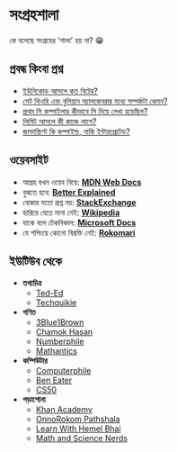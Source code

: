# সংগ্রহশালা

কে বলেছে সংগ্রহের ‘শালা’ হয় না? 😁

## প্রবন্ধ কিংবা প্রশ্ন

- [ইউনিকোড আসলে কত বিটের?](https://www.joelonsoftware.com/2003/10/08/the-absolute-minimum-every-software-developer-absolutely-positively-must-know-about-unicode-and-character-sets-no-excuses/)
- [সেট থিওরি এবং বুলিয়ান অ্যালজেবরার মধ্যে সম্পর্কটা কেমন?](https://www.microsoftpressstore.com/content/images/9780137909100/samplepages/9780137909100_Sample.pdf)
- [প্রথম সি কম্পাইলার কীভাবে সি দিয়ে লেখা হয়েছিল?](https://stackoverflow.com/questions/18125490/how-was-the-first-c-compiler-written)
- [লিমিট আসলে কী কাজে লাগে?](https://betterexplained.com/articles/an-intuitive-introduction-to-limits/)
- [জাভাস্ক্রিপ্ট কি কম্পাইল্ড, নাকি ইন্টারপ্রেটেড?](https://hacks.mozilla.org/2017/02/a-crash-course-in-just-in-time-jit-compilers/)

## ওয়েবসাইট

- আগ্রহ যখন ওয়েব নিয়ে: **[MDN Web Docs](https://developers.mozilla.org)**
- বুঝতে হবে: **[Better Explained](https://betterexplained.com)**
- বোকার মতো প্রশ্ন নয়: **[StackExchange](https://stackexchange.com/)**
- হারিয়ে যেতে মানা নেই: **[Wikipedia](https://wikipedia.org)**
- যাকে বলে টেকনিকাল: **[Microsoft Docs](https://learn.microsoft.com/en-us/docs/)**
- যে শপিংয়ে কোনো বিরক্তি নেই: **[Rokomari](https://rokomari.com)**

## ইউটিউব থেকে

- **তথ্যচিত্র**
  - [Ted-Ed](https://youtube.com/@TEDEd)
  - [Techquikie](https://youtube.com/@techquickie)
- **গণিত**
  - [3Blue1Brown](https://youtube.com/@3blue1brown)
  - [Chamok Hasan](https://youtube.com/@ChamokHasan)
  - [Numberphile](https://youtube.com/@numberphile)
  - [Mathantics](https://youtube.com/@mathantics)
- **কম্পিউটার**
  - [Computerphile](https://youtube.com/@Computerphile)
  - [Ben Eater](https://youtube.com/@BenEater)
  - [CS50](https://youtube.com/@cs50)
- **পড়াশোনা**
  - [Khan Academy](https://youtube.com/@khanacademy)
  - [OnnoRokom Pathshala](https://youtube.com/@OnnorokomPathshala)
  - [Learn With Hemel Bhai](https://youtube.com/@Hemel_Bhai)
  - [Math and Science Nerds](https://youtube.com/@MathScienceNerds)
